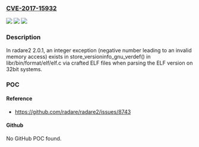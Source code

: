 ### [CVE-2017-15932](https://cve.mitre.org/cgi-bin/cvename.cgi?name=CVE-2017-15932)
![](https://img.shields.io/static/v1?label=Product&message=n%2Fa&color=blue)
![](https://img.shields.io/static/v1?label=Version&message=n%2Fa&color=blue)
![](https://img.shields.io/static/v1?label=Vulnerability&message=n%2Fa&color=brighgreen)

### Description

In radare2 2.0.1, an integer exception (negative number leading to an invalid memory access) exists in store_versioninfo_gnu_verdef() in libr/bin/format/elf/elf.c via crafted ELF files when parsing the ELF version on 32bit systems.

### POC

#### Reference
- https://github.com/radare/radare2/issues/8743

#### Github
No GitHub POC found.

